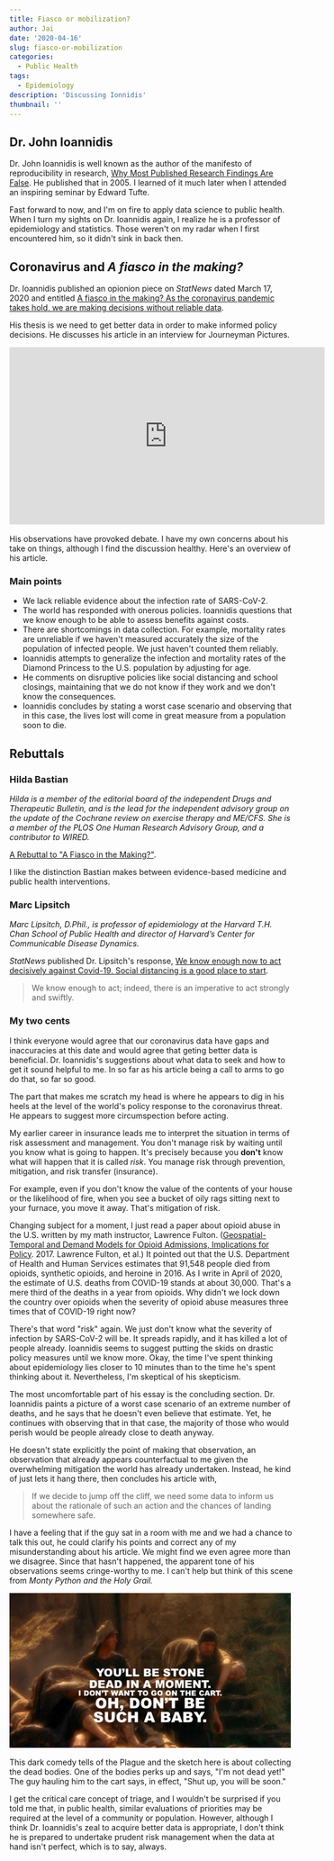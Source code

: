```yaml
---
title: Fiasco or mobilization?
author: Jai
date: '2020-04-16'
slug: fiasco-or-mobilization
categories:
  - Public Health
tags:
  - Epidemiology
description: 'Discussing Ionnidis'
thumbnail: ''
---
```


## Dr. John Ioannidis
Dr. John Ioannidis is well known as the author of the manifesto of reproducibility in research, [Why Most Published Research Findings Are False](https://journals.plos.org/plosmedicine/article?id=10.1371/journal.pmed.0020124). He published that in 2005. I learned of it much later when I attended an inspiring seminar by Edward Tufte.

Fast forward to now, and I'm on fire to apply data science to public health. When I turn my sights on Dr. Ioannidis again, I realize he is a professor of epidemiology and statistics. Those weren't on my radar when I first encountered him, so it didn't sink in back then.

## Coronavirus and *A fiasco in the making?*
Dr. Ioannidis published an opionion piece on *StatNews* dated March 17, 2020 and entitled [A fiasco in the making? As the coronavirus pandemic takes hold, we are making decisions without reliable data](https://www.statnews.com/2020/03/17/a-fiasco-in-the-making-as-the-coronavirus-pandemic-takes-hold-we-are-making-decisions-without-reliable-data/).

His thesis is we need to get better data in order to make informed policy decisions. He discusses his article in an interview for Journeyman Pictures.

<iframe width="560" height="315" src="https://www.youtube.com/embed/d6MZy-2fcBw" frameborder="0" allowfullscreen></iframe>


His observations have provoked debate. I have my own concerns about his take on things, although I find the discussion healthy. Here's an overview of his article. 

### Main points
- We lack reliable evidence about the infection rate of SARS-CoV-2.
- The world has responded with onerous policies. Ioannidis questions that we know enough to be able to assess benefits against costs.
- There are shortcomings in data collection. For example, mortality rates are unreliable if we haven't measured accurately the size of the population of infected people. We just haven't counted them reliably.
- Ioannidis attempts to generalize the infection and mortality rates of the Diamond Princess to the U.S. population by adjusting for age.
- He comments on disruptive policies like social distancing and school closings, maintaining that we do not know if they work and we don't know the consequences.
- Ioannidis concludes by stating a worst case scenario and observing that in this case, the lives lost will come in great measure from a population soon to die.

## Rebuttals
### Hilda Bastian
*Hilda is a member of the editorial board of the independent Drugs and Therapeutic Bulletin, and is the lead for the independent advisory group on the update of the Cochrane review on exercise therapy and ME/CFS. She is a member of the PLOS One Human Research Advisory Group, and a contributor to WIRED.*

[A Rebuttal to "A Fiasco in the Making?"](http://hildabastian.net/index.php/8-secondary/87).

I like the distinction Bastian makes between evidence-based medicine and public health interventions.

### Marc Lipsitch
*Marc Lipsitch, D.Phil., is professor of epidemiology at the Harvard T.H. Chan School of Public Health and director of Harvard’s Center for Communicable Disease Dynamics.*

*StatNews* published Dr. Lipsitch's response, [We know enough now to act decisively against Covid-19. Social distancing is a good place to start](https://www.statnews.com/2020/03/18/we-know-enough-now-to-act-decisively-against-covid-19/).

> We know enough to act; indeed, there is an imperative to act strongly and swiftly.

### My two cents
I think everyone would agree that our coronavirus data have gaps and inaccuracies at this date and would agree that geting better data is beneficial. Dr. Ioannidis's suggestions about what data to seek and how to get it sound helpful to me. In so far as his article being a call to arms to go do that, so far so good.

The part that makes me scratch my head is where he appears to dig in his heels at the level of the world's policy response to the coronavirus threat. He appears to suggest more circumspection before acting.

My earlier career in insurance leads me to interpret the situation in terms of risk assessment and management. You don't manage risk by waiting until you know what is going to happen. It's precisely because you **don't** know what will happen that it is called *risk*. You manage risk through prevention, mitigation, and risk transfer (insurance).

For example, even if you don't know the value of the contents of your house or the likelihood of fire, when you see a bucket of oily rags sitting next to your furnace, you move it away. That's mitigation of risk.

Changing subject for a moment, I just read a paper about opioid abuse in the U.S. written by my math instructor, Lawrence Fulton. ([Geospatial-Temporal and Demand Models for Opioid Admissions, Implications for Policy](https://www.mdpi.com/2077-0383/8/7/993). 2017. Lawrence Fulton, et al.) It pointed out that the U.S. Department of Health and Human Services estimates that 91,548 people died from opioids, synthetic opioids, and heroine in 2016. As I write in April of 2020, the estimate of U.S. deaths from COVID-19 stands at about 30,000. That's a mere third of the deaths in a year from opioids. Why didn't we lock down the country over opioids when the severity of opioid abuse measures three times that of COVID-19 right now?

There's that word "risk" again. We just don't know what the severity of infection by SARS-CoV-2 will be. It spreads rapidly, and it has killed a lot of people already. Ioannidis seems to suggest putting the skids on drastic policy measures until we know more. Okay, the time I've spent thinking about epidemiology lies closer to 10 minutes than to the time he's spent thinking about it. Nevertheless, I'm skeptical of his skepticism.

The most uncomfortable part of his essay is the concluding section. Dr. Ioannidis paints a picture of a worst case scenario of an extreme number of deaths, and he says that he doesn't even believe that estimate. Yet, he continues with observing that in that case, the majority of those who would perish would be people already close to death anyway.

He doesn't state explicitly the point of making that observation, an observation that already appears counterfactual to me given the overwhelming mitigation the world has already undertaken. Instead, he kind of just lets it hang there, then concludes his article with, 

> If we decide to jump off the cliff, we need some data to inform us about the rationale of such an action and the chances of landing somewhere safe.

I have a feeling that if the guy sat in a room with me and we had a chance to talk this out, he could clarify his points and correct any of my misunderstanding about his article. We might find we even agree more than we disagree. Since that hasn't happened, the apparent tone of his observations seems cringe-worthy to me. I can't help but think of this scene from *Monty Python and the Holy Grail.*

![](../../static/img/bring_out_your_dead.png)

This dark comedy tells of the Plague and the sketch here is about collecting the dead bodies. One of the bodies perks up and says, "I'm not dead yet!" The guy hauling him to the cart says, in effect, "Shut up, you will be soon."

I get the critical care concept of triage, and I wouldn't be surprised if you told me that, in public health, similar evaluations of priorities may be required at the level of a community or population. However, although I think Dr. Ioannidis's zeal to acquire better data is appropriate, I don't think he is prepared to undertake prudent risk management when the data at hand isn't perfect, which is to say, always.

